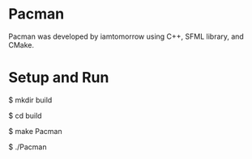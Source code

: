 # Pacman
Pacman was developed by iamtomorrow using C++, SFML library, and CMake.

# Setup and Run

$ mkdir build

$ cd build

$ make Pacman

$ ./Pacman
